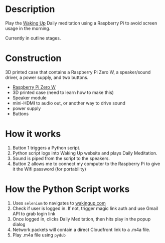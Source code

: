 # Description
Play the [Waking Up](wakingup.com) Daily meditation using a Raspberry Pi to avoid screen usage in the morning.

Currently in outline stages.

# Construction
3D printed case that contains a Raspberry Pi Zero W, a speaker/sound driver, a power supply, and two buttons. 

* [Raspberry Pi Zero W](https://www.raspberrypi.com/products/raspberry-pi-zero-2-w/)
* 3D printed case (need to learn how to make this)
* Speaker module
* mini-HDMI to audio out, or another way to drive sound
* power supply
* Buttons

# How it works
1. Button 1 triggers a Python script.
2. Python script logs into Waking Up website and plays Daily Meditation.
3. Sound is piped from the script to the speakers.
4. Button 2 allows me to connect my computer to the Raspberry Pi to give it the Wifi password (for portability)


# How the Python Script works
1. Uses `selenium` to navigates to [wakingup.com](wakingup.com)
2. Check if user is logged in. If not, trigger magic link auth and use Gmail API to grab login link
3. Once logged in, clicks Daily Meditation, then hits play in the popup dialog
4. Network packets will contain a direct Cloudfront link to a .m4a file. 
5. Play .m4a file using `pydub`
